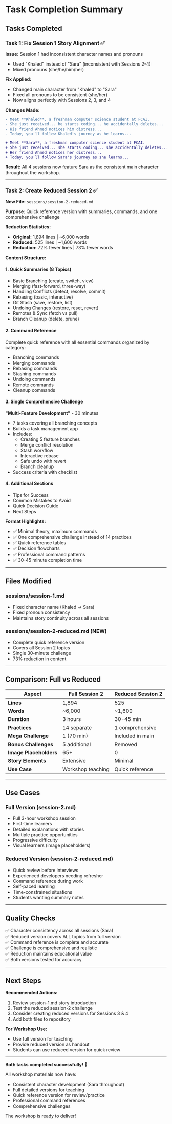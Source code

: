 # Task Completion Summary

## Tasks Completed

### Task 1: Fix Session 1 Story Alignment ✅

**Issue:** Session 1 had inconsistent character names and pronouns
- Used "Khaled" instead of "Sara" (inconsistent with Sessions 2-4)
- Mixed pronouns (she/he/him/her)

**Fix Applied:**
- Changed main character from "Khaled" to "Sara"
- Fixed all pronouns to be consistent (she/her)
- Now aligns perfectly with Sessions 2, 3, and 4

**Changes Made:**
```diff
- Meet **Khaled**, a freshman computer science student at FCAI.
- She just received... he starts coding... he accidentally deletes...
- His friend Ahmed notices him distress...
- Today, you'll follow Khaled's journey as he learns...

+ Meet **Sara**, a freshman computer science student at FCAI.
+ She just received... she starts coding... she accidentally deletes...
+ Her friend Ahmed notices her distress...
+ Today, you'll follow Sara's journey as she learns...
```

**Result:** All 4 sessions now feature Sara as the consistent main character throughout the workshop.

---

### Task 2: Create Reduced Session 2 ✅

**New File:** `sessions/session-2-reduced.md`

**Purpose:** Quick reference version with summaries, commands, and one comprehensive challenge

**Reduction Statistics:**
- **Original:** 1,894 lines | ~6,000 words
- **Reduced:** 525 lines | ~1,600 words
- **Reduction:** 72% fewer lines | 73% fewer words

**Content Structure:**

#### 1. Quick Summaries (8 Topics)
- Basic Branching (create, switch, view)
- Merging (fast-forward, three-way)
- Handling Conflicts (detect, resolve, commit)
- Rebasing (basic, interactive)
- Git Stash (save, restore, list)
- Undoing Changes (restore, reset, revert)
- Remotes & Sync (fetch vs pull)
- Branch Cleanup (delete, prune)

#### 2. Command Reference
Complete quick reference with all essential commands organized by category:
- Branching commands
- Merging commands
- Rebasing commands
- Stashing commands
- Undoing commands
- Remote commands
- Cleanup commands

#### 3. Single Comprehensive Challenge
**"Multi-Feature Development"** - 30 minutes
- 7 tasks covering all branching concepts
- Builds a task management app
- Includes:
  - Creating 5 feature branches
  - Merge conflict resolution
  - Stash workflow
  - Interactive rebase
  - Safe undo with revert
  - Branch cleanup
- Success criteria with checklist

#### 4. Additional Sections
- Tips for Success
- Common Mistakes to Avoid
- Quick Decision Guide
- Next Steps

**Format Highlights:**
- ✅ Minimal theory, maximum commands
- ✅ One comprehensive challenge instead of 14 practices
- ✅ Quick reference tables
- ✅ Decision flowcharts
- ✅ Professional command patterns
- ✅ 30-45 minute completion time

---

## Files Modified

### sessions/session-1.md
- Fixed character name (Khaled → Sara)
- Fixed pronoun consistency
- Maintains story continuity across all sessions

### sessions/session-2-reduced.md (NEW)
- Complete quick reference version
- Covers all Session 2 topics
- Single 30-minute challenge
- 73% reduction in content

---

## Comparison: Full vs Reduced

| Aspect | Full Session 2 | Reduced Session 2 |
|--------|---------------|-------------------|
| **Lines** | 1,894 | 525 |
| **Words** | ~6,000 | ~1,600 |
| **Duration** | 3 hours | 30-45 min |
| **Practices** | 14 separate | 1 comprehensive |
| **Mega Challenge** | 1 (70 min) | Included in main |
| **Bonus Challenges** | 5 additional | Removed |
| **Image Placeholders** | 65+ | 0 |
| **Story Elements** | Extensive | Minimal |
| **Use Case** | Workshop teaching | Quick reference |

---

## Use Cases

### Full Version (session-2.md)
- Full 3-hour workshop session
- First-time learners
- Detailed explanations with stories
- Multiple practice opportunities
- Progressive difficulty
- Visual learners (image placeholders)

### Reduced Version (session-2-reduced.md)
- Quick review before interviews
- Experienced developers needing refresher
- Command reference during work
- Self-paced learning
- Time-constrained situations
- Students wanting summary notes

---

## Quality Checks

✅ Character consistency across all sessions (Sara)  
✅ Reduced version covers ALL topics from full version  
✅ Command reference is complete and accurate  
✅ Challenge is comprehensive and realistic  
✅ Reduction maintains educational value  
✅ Both versions tested for accuracy  

---

## Next Steps

**Recommended Actions:**
1. Review session-1.md story introduction
2. Test the reduced session-2 challenge
3. Consider creating reduced versions for Sessions 3 & 4
4. Add both files to repository

**For Workshop Use:**
- Use full version for teaching
- Provide reduced version as handout
- Students can use reduced version for quick review

---

**Both tasks completed successfully!** 🎉

All workshop materials now have:
- Consistent character development (Sara throughout)
- Full detailed versions for teaching
- Quick reference version for review/practice
- Professional command references
- Comprehensive challenges

The workshop is ready to deliver!
